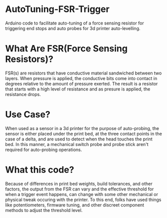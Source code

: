 AutoTuning-FSR-Trigger
======================

Arduino code to facilitate auto-tuning of a force sensing resistor for triggering end stops and auto probes for 3d printer auto-levelling.


What Are FSR(Force Sensing Resistors)?
======================================

FSR(s) are resistors that have conductive material sandwiched between two layers. When pressure is applied, the conductive bits come into contact in degrees relative to the amount of pressure exerted. The result is a resistor that starts with a high level of resistance and as presure is applied, the resistance drops.

Use Case?
=========

When used as a sensor in a 3d printer for the purpose of auto-probing, the sensor is either placed under the print bed, at the three contact points in the case of a delta, and are used to detect when the head touches the print bed. In this manner, a mechanical switch probe and probe stick aren't required for auto-probing operations.

What this code?
===============

Because of differences in print bed weights, build tolerances, and other factors, the output from the FSR can vary and the effective threshold for when a trigger event happens, can change with some other mechanical or physical tweak occuring with the printer. To this end, folks have used things like potentiometers, firmware tuning, and other discreet component methods to adjust the threshold level.

This code takes the approach of zeroing out for tare weight when applied to scales. The code will zero out and arrive at a "settled" level of pressure for a given moment in time. When sharp increase of pressure is detected, the setup will output a HIGH on the output feeding the z-MIN-STOP to simulate the auto-probe switch being triggered. If the HIGH state lasts longer than a TIMEOUT, the code will assume the situation has changed and will zero out the pressure reading again. 

The code is meant to be run on an ATtiny85 or similar MCU with a built in ADC and digital out. The Mhz speed isn't entirely critical save for the TIMEOUT handling.

Physical Setup
==============

* The FSR is wired between the 5V VCC source to the ADC input. 
* A resistor is wired from 0V GND to the ADC input to privide the drain to zero.
* The MCU(Attiny85/atmega328/arudino pro mini/etc) is flashed with the firmware that handles the logic.
* The MCU is hooked up to the 5V power supply and to GND. (3.3V will work as well, so long as all voltages are at the 3.3V level).
* An optional optical isolator can be used between the digital out of the MCU and the end stop connections to the 3d printer control board.

Configurable Variables In Code
================================

* TIMEOUT - how long to latch up the output signal to HIGH before deciding that it should re-settle on that being the new "normal". Defaults to 250ms (1/4 second).
* NOISE - variations of ADC reading to ignore and consider close enough to the average value to be considered "settled".
* THRESHOLD - an increase of this much above ambient will represent a "hit" or "contact" and will trigger a HIGH on the digital output, subject to the TIMEOUT value/behaviour listed above.

Credits/References/Shout Outs
=============================

* Thanks to the DeltaBot Google Group for introducing me to FSR(s)!
* https://groups.google.com/forum/#!forum/deltabot
* Thanks to Rich for the awesome mod to the Marlin firmware to support the auto-probing.
* https://github.com/RichCattell/Marlin

Getting Arduino To Work with ATTINY chips
=========================================

I got Arduino 1.5.x working with the following resource:

https://code.google.com/p/arduino-tiny/


Notes/Addendum
==============

This is a work in progress.
